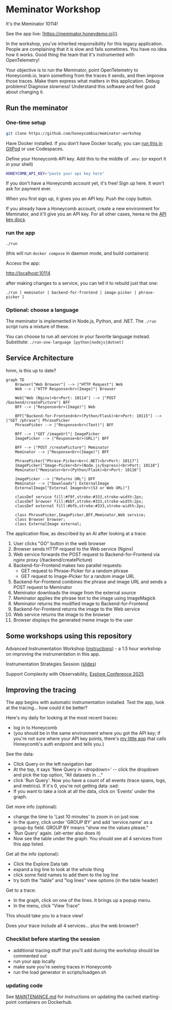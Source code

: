 # Meminator Workshop

It's the Meminator 10114!

See the app live: [https://meminator.honeydemo.io]()

In the workshop, you've inherited responsibility for this legacy application. People are complaining that it is slow and fails sometimes.
You have no idea how it works. Good thing the team that it's instrumented with OpenTelemetry!

Your objective is to run the Meminator, point OpenTelemetry to Honeycomb.io, learn something from the traces it sends, and then improve those traces.
Make them express what matters in this application. Debug problems! Diagnose slowness! Understand this software and feel good about changing it.

## Run the meminator

### One-time setup

```bash
git clone https://github.com/honeycombio/meminator-workshop
```

Have Docker installed. If you don't have Docker locally, you can [run this in GitPod](https://gitpod.io/#https://github.com/honeycombio/meminator-workshop) or use Codespaces.

Define your Honeycomb API key. Add this to the middle of `.env`: (or export it in your shell)

```bash
HONEYCOMB_API_KEY="paste your api key here"
```

If you don't have a Honeycomb account yet, it's free! Sign up here. It won't ask for payment ever.

When you first sign up, it gives you an API key. Push the copy button.

If you already have a Honeycomb account, create a new environment for Meminator, and it'll give you an API key. For all other cases, herea re the [API key docs](https://docs.honeycomb.io/get-started/configure/environments/manage-api-keys/#create-api-key).

### run the app

`./run`

(this will run `docker compose` in daemon mode, and build containers)

Access the app:

[http://localhost:10114]()

after making changes to a service, you can tell it to rebuild just that one:

`./run [ meminator | backend-for-frontend | image-picker | phrase-picker ]`

### Optional: choose a language

The meminator is implemented in Node.js, Python, and .NET. The `./run` script runs a mixture of these.

You can choose to run all services in your favorite language instead. Substitute: `./run-one-language [python|nodejs|dotnet]`

## Service Architecture

hmm, is this up to date?

```mermaid
graph TD
    Browser["Web Browser"] --> |"HTTP Request"| Web
    Web --> |"HTTP Response<br>(Image)"| Browser

    Web["Web (Nginx)<br>Port: 10114"] --> |"POST /backend/createPicture"| BFF
    BFF --> |"Response<br>(Image)"| Web

    BFF["Backend-for-Frontend<br>(Python/Flask)<br>Port: 10115"] --> |"GET /phrase"| PhrasePicker
    PhrasePicker --> |"Response<br>(Text)"| BFF

    BFF --> |"GET /imageUrl"| ImagePicker
    ImagePicker --> |"Response<br>(URL)"| BFF

    BFF --> |"POST /createPicture"| Meminator
    Meminator --> |"Response<br>(Image)"| BFF

    PhrasePicker["Phrase-Picker<br>(.NET)<br>Port: 10117"]
    ImagePicker["Image-Picker<br>(Node.js/Express)<br>Port: 10118"]
    Meminator["Meminator<br>(Python/Flask)<br>Port: 10116"]

    ImagePicker --> |"Returns URL"| BFF
    Meminator --> |"Downloads"| ExternalImage
    ExternalImage["External Image<br>(S3 or Web URL)"]

    classDef service fill:#f9f,stroke:#333,stroke-width:2px;
    classDef browser fill:#bbf,stroke:#333,stroke-width:2px;
    classDef external fill:#bfb,stroke:#333,stroke-width:2px;

    class PhrasePicker,ImagePicker,BFF,Meminator,Web service;
    class Browser browser;
    class ExternalImage external;
```

The application flow, as described by an AI after looking at a trace:

1. User clicks "GO" button in the web browser
2. Browser sends HTTP request to the Web service (Nginx)
3. Web service forwards the POST request to Backend-for-Frontend via nginx proxy (/backend/createPicture)
4. Backend-for-Frontend makes two parallel requests:
   - GET request to Phrase-Picker for a random phrase
   - GET request to Image-Picker for a random image URL
5. Backend-for-Frontend combines the phrase and image URL and sends a POST request to Meminator
6. Meminator downloads the image from the external source
7. Meminator applies the phrase text to the image using ImageMagick
8. Meminator returns the modified image to Backend-for-Frontend
9. Backend-for-Frontend returns the image to the Web service
10. Web service returns the image to the browser
11. Browser displays the generated meme image to the user

## Some workshops using this repository

Advanced Instrumentation Workshop ([instructions](docs/advanced-instrumentation.md)) - a 1.5 hour workshop on improving the instrumentation in this app.

Instrumentation Strategies Session ([slides]())

Support Complexity with Observability, [Explore Conference 2025](https://exploreddd.com)

## Improving the tracing

The app begins with automatic instrumentation installed. Test the app, look at the tracing... how could it be better?

Here's my daily for looking at the most recent traces:

- log in to Honeycomb
- (you should be in the same environment where you got the API key; if you're not sure where your API key points, there's [my little app](https://util.jessitron.honeydemo.io) that calls Honeycomb's auth endpoint and tells you.)

See the data:

- Click Query on the left navigation bar
- At the top, it says 'New Query in &lt;dropdown&gt;' -- click the dropdown and pick the top option, "All datasets in ..."
- click 'Run Query'. Now you have a count of all events (trace spans, logs, and metrics). If it's 0, you're not getting data :sad:
- If you want to take a look at all the data, click on 'Events' under the graph.

Get more info (optional):

- change the time to 'Last 10 minutes' to zoom in on just now.
- In the query, click under 'GROUP BY' and add 'service.name' as a group-by field. GROUP BY means "show me the values please."
- 'Run Query' again. (alt-enter also does it)
- Now see the table under the graph. You should see all 4 services from this app listed.

Get all the info (optional):

- Click the Explore Data tab
- expand a log line to look at the whole thing
- click some field names to add them to the log line
- try both the "table" and "log lines" view options (in the table header)

Get to a trace:

- In the graph, click on one of the lines. It brings up a popup menu.
- In the menu, click "View Trace"

This should take you to a trace view!

Does your trace include all 4 services... plus the web browser?

### Checklist before starting the session

- additional tracing stuff that you'll add during the workshop should be commented out
- run your app locally
- make sure you're seeing traces in Honeycomb
- run the load generator in scripts/loadgen.sh

### updating code

See [MAINTENANCE.md](MAINTENANCE.md) for instructions on updating the cached starting-point containers on Dockerhub.
